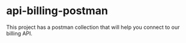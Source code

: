 # api-billing-postman
This project has a postman collection that will help you connect to our billing API.
